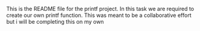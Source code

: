 This is the README file for the printf project. In this task we are required to create our own printf function. This was meant to be a collaborative effort but i will be completing this on my own
